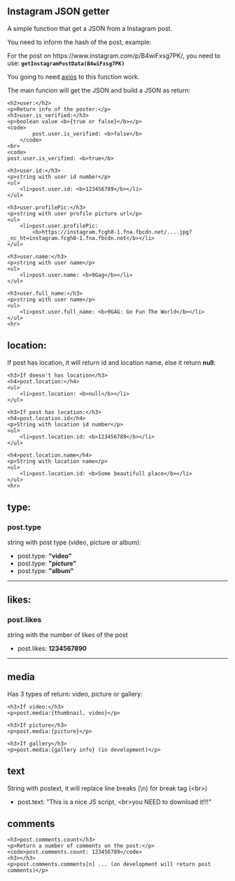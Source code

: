 <section>
    <h1>
        Instagram JSON getter
    </h1>
    <p>
        A simple function that get a JSON from a Instagram post.
    </p>
    <p>
        You need to inform the hash of the post, example:
    </p>
    <p>
        For the post on https://www.instagram.com/p/B4wiFxsg7PK/, you need to use:
        <code><b>getInstagramPostData(B4wiFxsg7PK)</b></code>
    </p>
    <p>
        You going to need <a href="https://unpkg.com/axios/dist/axios.min.js">axios</a> to this function work.
    </p>
    <p>
        The main funcion will get the JSON and build a JSON as return:
    </p>

</section>
<section>


    <h2>user:</h2>
    <p>Return info of the poster:</p>
    <h3>user.is_verified:</h3>
    <p>boolean value <b>{true or false}</b></p>
    <code>
            post.user.is_verified: <b>false</b>
        </code>
    <br>
    <code>
    post.user.is_verified: <b>true</b>
</code>


    <h3>user.id:</h3>
    <p>string with user id number</p>
    <ul>
        <li>post.user.id: <b>123456789</b></li>
    </ul>

    <h3>user.profilePic:</h3>
    <p>string with user profile picture url</p>
    <ul>
        <li>post.user.profilePic:
            <b>https://instagram.fcgh8-1.fna.fbcdn.net/....jpg?_nc_ht=instagram.fcgh8-1.fna.fbcdn.net</b></li>
    </ul>

    <h3>user.name:</h3>
    <p>string with user name</p>
    <ul>
        <li>post.user.name: <b>9Gag</b></li>
    </ul>

    <h3>user.full_name:</h3>
    <p>string with user name</p>
    <ul>
        <li>post.user.full_name: <b>9GAG: Go Fun The World</b></li>
    </ul>
    <hr>
</section>
<section>
    <h2>location: </h2>
    <p>If post has location, it will return id and location name, else it return <b>null</b>:</p>

    <h3>If doesn't has location</h3>
    <h4>post.location:</h4>
    <ul>
        <li>post.location: <b>null</b></li>
    </ul>

    <h3>If post has location:</h3>
    <h4>post.location.id</h4>
    <p>String with location id number</p>
    <ul>
        <li>post.location.id: <b>123456789</b></li>
    </ul>

    <h4>post.location.name</h4>
    <p>String with location name</p>
    <ul>
        <li>post.location.id: <b>Some beautifull place</b></li>
    </ul>
    <hr>
</section>

<section>
    <h2>type:</h2>
    <h3>post.type</h3>
    <p>string with post type (video, picture or album):</p>
    <ul>
        <li>post.type: <b>"video"</b></li>
        <li>post.type: <b>"picture"</b></li>
        <li>post.type: <b>"album"</b></li>
    </ul>
    <hr>
</section>

<section>
    <h2>likes:</h2>
    <h3>post.likes</h3>
    <p>string with the number of likes of the post</p>
    <ul>
        <li>
            post.likes: <b>1234567890</b>
        </li>
    </ul>
    <hr>
</section>

<section>
    <h2>media</h2>
    <p>Has 3 types of return: video, picture or gallery:</p>

    <h3>If video:</h3>
    <p>post.media:{thumbnail, video}</p>

    <h3>If picture</h3>
    <p>post.media:{picture}</p>

    <h3>If gallery</h3>
    <p>post.media:{gallery info} (in development)</p>
</section>

<section>
    <h2>text</h2>
    <p>String with postext, it will replace line breaks (\n) for break tag (&lt;br&gt;)</p>
    <ul>
        <li>
            post.text: "This is a nice JS script, &lt;br&gt;you NEED to download it!!!"
        </li>
    </ul>
</section>

<section>
    <h2>comments</h2>

    <h3>post.comments.count</h3>
    <p>Return a number of comments on the post:</p>
    <code>post.comments.count: 123456789</code>
    <h3></h3>
    <p>post.comments.comments[n] ... (on development will return post comments)</p>
</section>